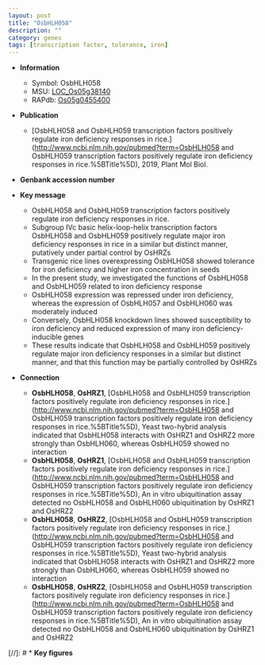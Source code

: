 ```yaml
---
layout: post
title: "OsbHLH058"
description: ""
category: genes
tags: [transcription factor, tolerance, iron]
---
```


* **Information**  
    + Symbol: OsbHLH058  
    + MSU: [LOC_Os05g38140](http://rice.plantbiology.msu.edu/cgi-bin/ORF_infopage.cgi?orf=LOC_Os05g38140)  
    + RAPdb: [Os05g0455400](http://rapdb.dna.affrc.go.jp/viewer/gbrowse_details/irgsp1?name=Os05g0455400)  

* **Publication**  
    + [OsbHLH058 and OsbHLH059 transcription factors positively regulate iron deficiency responses in rice.](http://www.ncbi.nlm.nih.gov/pubmed?term=OsbHLH058 and OsbHLH059 transcription factors positively regulate iron deficiency responses in rice.%5BTitle%5D), 2019, Plant Mol Biol.

* **Genbank accession number**  

* **Key message**  
    + OsbHLH058 and OsbHLH059 transcription factors positively regulate iron deficiency responses in rice.
    + Subgroup IVc basic helix-loop-helix transcription factors OsbHLH058 and OsbHLH059 positively regulate major iron deficiency responses in rice in a similar but distinct manner, putatively under partial control by OsHRZs
    + Transgenic rice lines overexpressing OsbHLH058 showed tolerance for iron deficiency and higher iron concentration in seeds
    + In the present study, we investigated the functions of OsbHLH058 and OsbHLH059 related to iron deficiency response
    + OsbHLH058 expression was repressed under iron deficiency, whereas the expression of OsbHLH057 and OsbHLH060 was moderately induced
    + Conversely, OsbHLH058 knockdown lines showed susceptibility to iron deficiency and reduced expression of many iron deficiency-inducible genes
    + These results indicate that OsbHLH058 and OsbHLH059 positively regulate major iron deficiency responses in a similar but distinct manner, and that this function may be partially controlled by OsHRZs

* **Connection**  
    + __OsbHLH058__, __OsHRZ1__, [OsbHLH058 and OsbHLH059 transcription factors positively regulate iron deficiency responses in rice.](http://www.ncbi.nlm.nih.gov/pubmed?term=OsbHLH058 and OsbHLH059 transcription factors positively regulate iron deficiency responses in rice.%5BTitle%5D),  Yeast two-hybrid analysis indicated that OsbHLH058 interacts with OsHRZ1 and OsHRZ2 more strongly than OsbHLH060, whereas OsbHLH059 showed no interaction
    + __OsbHLH058__, __OsHRZ1__, [OsbHLH058 and OsbHLH059 transcription factors positively regulate iron deficiency responses in rice.](http://www.ncbi.nlm.nih.gov/pubmed?term=OsbHLH058 and OsbHLH059 transcription factors positively regulate iron deficiency responses in rice.%5BTitle%5D),  An in vitro ubiquitination assay detected no OsbHLH058 and OsbHLH060 ubiquitination by OsHRZ1 and OsHRZ2
    + __OsbHLH058__, __OsHRZ2__, [OsbHLH058 and OsbHLH059 transcription factors positively regulate iron deficiency responses in rice.](http://www.ncbi.nlm.nih.gov/pubmed?term=OsbHLH058 and OsbHLH059 transcription factors positively regulate iron deficiency responses in rice.%5BTitle%5D),  Yeast two-hybrid analysis indicated that OsbHLH058 interacts with OsHRZ1 and OsHRZ2 more strongly than OsbHLH060, whereas OsbHLH059 showed no interaction
    + __OsbHLH058__, __OsHRZ2__, [OsbHLH058 and OsbHLH059 transcription factors positively regulate iron deficiency responses in rice.](http://www.ncbi.nlm.nih.gov/pubmed?term=OsbHLH058 and OsbHLH059 transcription factors positively regulate iron deficiency responses in rice.%5BTitle%5D),  An in vitro ubiquitination assay detected no OsbHLH058 and OsbHLH060 ubiquitination by OsHRZ1 and OsHRZ2

[//]: # * **Key figures**  


